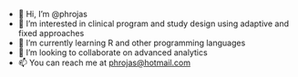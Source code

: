 - 👋 Hi, I’m @phrojas
- 👀 I’m interested in clinical program and study design using adaptive and fixed approaches
- 🌱 I’m currently learning R and other programming languages
- 💞️ I’m looking to collaborate on advanced analytics
- 📫 You can reach me at phrojas@hotmail.com

<!---
phrojas/phrojas is a ✨ special ✨ repository because its `README.md` (this file) appears on your GitHub profile.
You can click the Preview link to take a look at your changes.
--->
